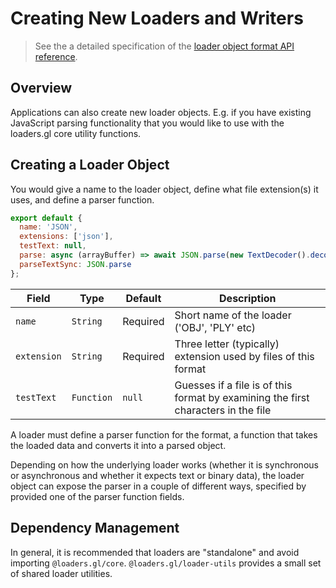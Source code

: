 # Creating New Loaders and Writers

> See the a detailed specification of the [loader object format API reference](docs/specifications/loader-object-format).

## Overview

Applications can also create new loader objects. E.g. if you have existing JavaScript parsing functionality that you would like to use with the loaders.gl core utility functions.

## Creating a Loader Object

You would give a name to the loader object, define what file extension(s) it uses, and define a parser function.

```js
export default {
  name: 'JSON',
  extensions: ['json'],
  testText: null,
  parse: async (arrayBuffer) => await JSON.parse(new TextDecoder().decode(arrayBuffer),
  parseTextSync: JSON.parse
};
```

| Field       | Type       | Default  | Description                                                                       |
| ----------- | ---------- | -------- | --------------------------------------------------------------------------------- |
| `name`      | `String`   | Required | Short name of the loader ('OBJ', 'PLY' etc)                                       |
| `extension` | `String`   | Required | Three letter (typically) extension used by files of this format                   |
| `testText`  | `Function` | `null`   | Guesses if a file is of this format by examining the first characters in the file |

A loader must define a parser function for the format, a function that takes the loaded data and converts it into a parsed object.

Depending on how the underlying loader works (whether it is synchronous or asynchronous and whether it expects text or binary data), the loader object can expose the parser in a couple of different ways, specified by provided one of the parser function fields.

## Dependency Management

In general, it is recommended that loaders are "standalone" and avoid importing `@loaders.gl/core`. `@loaders.gl/loader-utils` provides a small set of shared loader utilities.

